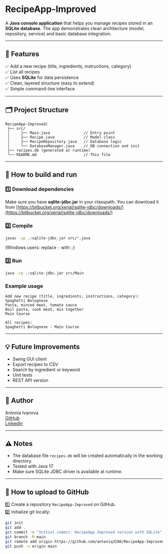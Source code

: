# RecipeApp-Improved


A **Java console application** that helps you manage recipes stored in an **SQLite database**. The app demonstrates clean architecture (model, repository, service) and basic database integration.

---

## 📌 Features

✅ Add a new recipe (title, ingredients, instructions, category)  
✅ List all recipes  
✅ Uses **SQLite** for data persistence  
✅ Clean, layered structure (easy to extend)  
✅ Simple command-line interface  

---

## 🗂 Project Structure
```
RecipeApp-Improved/
 ├── src/
 │     ├── Main.java               // Entry point
 │     ├── Recipe.java             // Model class
 │     ├── RecipeRepository.java   // Database logic
 │     └── DatabaseManager.java    // DB connection and init
 ├── recipes.db (generated at runtime)
 └── README.md                     // This file
```

---

## 🚀 How to build and run

### 1️⃣ Download dependencies
Make sure you have **sqlite-jdbc.jar** in your classpath. You can download it from [https://bitbucket.org/xerial/sqlite-jdbc/downloads/](https://bitbucket.org/xerial/sqlite-jdbc/downloads/)

### 2️⃣ Compile
```bash
javac -cp .:sqlite-jdbc.jar src/*.java
```
(Windows users: replace `:` with `;`)

### 3️⃣ Run
```bash
java -cp .:sqlite-jdbc.jar src/Main
```

### Example usage
```
Add new recipe (title, ingredients, instructions, category):
Spaghetti Bolognese
Pasta, minced meat, tomato sauce
Boil pasta, cook meat, mix together
Main Course

All recipes:
Spaghetti Bolognese - Main Course
```

---

## 💡 Future Improvements
- Swing GUI client
- Export recipes to CSV
- Search by ingredient or keyword
- Unit tests
- REST API version

---

## 📌 Author
Antonia Ivanova  
[GitHub](https://github.com/antoniq3298)  
[LinkedIn](https://www.linkedin.com/in/antonia-ivanova)

---

## ⚠ Notes
- The database file `recipes.db` will be created automatically in the working directory.
- Tested with Java 17.
- Make sure SQLite JDBC driver is available at runtime.

---

## 🌟 How to upload to GitHub
1️⃣ Create a repository `RecipeApp-Improved` on GitHub.  
2️⃣ Initialize git locally:
```bash
git init
git add .
git commit -m "Initial commit: RecipeApp Improved version with SQLite"
git branch -M main
git remote add origin https://github.com/antoniq3298/RecipeApp-Improved.git
git push -u origin main
```
